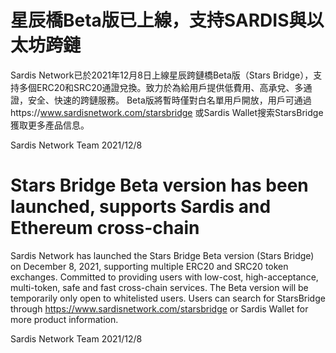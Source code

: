 # 星辰橋Beta版已上線，支持SARDIS與以太坊跨鏈
Sardis Network已於2021年12月8日上線星辰跨鏈橋Beta版（Stars Bridge），支持多個ERC20和SRC20通證兌換。致力於為給用戶提供低費用、高承兌、多通證，安全、快速的跨鏈服務。
Beta版將暫時僅對白名單用戶開放，用戶可通過https://www.sardisnetwork.com/starsbridge 或Sardis Wallet搜索StarsBridge獲取更多產品信息。

Sardis Network Team
2021/12/8

# Stars Bridge Beta version has been launched, supports Sardis and Ethereum cross-chain
Sardis Network has launched the Stars Bridge Beta version (Stars Bridge) on December 8, 2021, supporting multiple ERC20 and SRC20 token exchanges. Committed to providing users with low-cost, high-acceptance, multi-token, safe and fast cross-chain services.
The Beta version will be temporarily only open to whitelisted users. Users can search for StarsBridge through https://www.sardisnetwork.com/starsbridge or Sardis Wallet for more product information.

Sardis Network Team
2021/12/8

